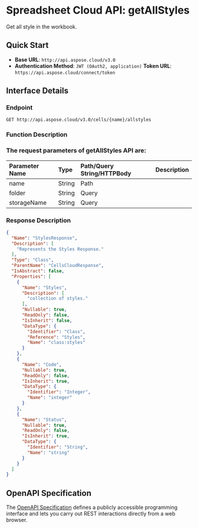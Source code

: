 # **Spreadsheet Cloud API: getAllStyles**

Get all style in the workbook. 

## **Quick Start**

- **Base URL**: `http://api.aspose.cloud/v3.0`
- **Authentication Method**: `JWT (OAuth2, application)`  **Token URL**: `https://api.aspose.cloud/connect/token`
## **Interface Details**

### **Endpoint** 

```
GET http://api.aspose.cloud/v3.0/cells/{name}/allstyles
```

### **Function Description**

### The request parameters of **getAllStyles** API are: 

| Parameter Name | Type | Path/Query String/HTTPBody | Description | 
| :- | :- | :- |:- | 
|name|String|Path||
|folder|String|Query||
|storageName|String|Query||


### **Response Description**
```json
{
  "Name": "StylesResponse",
  "Description": [
    "Represents the Styles Response."
  ],
  "Type": "Class",
  "ParentName": "CellsCloudResponse",
  "IsAbstract": false,
  "Properties": [
    {
      "Name": "Styles",
      "Description": [
        "collection of styles."
      ],
      "Nullable": true,
      "ReadOnly": false,
      "IsInherit": false,
      "DataType": {
        "Identifier": "Class",
        "Reference": "Styles",
        "Name": "class:styles"
      }
    },
    {
      "Name": "Code",
      "Nullable": true,
      "ReadOnly": false,
      "IsInherit": true,
      "DataType": {
        "Identifier": "Integer",
        "Name": "integer"
      }
    },
    {
      "Name": "Status",
      "Nullable": true,
      "ReadOnly": false,
      "IsInherit": true,
      "DataType": {
        "Identifier": "String",
        "Name": "string"
      }
    }
  ]
}
```

## OpenAPI Specification

The [OpenAPI Specification](https://reference.aspose.cloud/cells/#/WorkbookController/GetAllStyles) defines a publicly accessible programming interface and lets you carry out REST interactions directly from a web browser.

